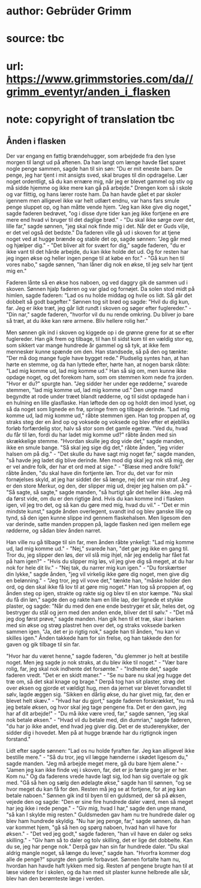 # author: Gebrüder Grimm
# source: tbc
# url: https://www.grimmstories.com/da//grimm_eventyr/anden_i_flasken
# note: copyright of translation tbc

## Ånden i flasken 

Der var engang en fattig brændehugger, som arbejdede fra den lyse morgen
til langt ud på aftenen. Da han langt om længe havde fået sparet nogle
penge sammen, sagde han til sin søn: "Du er mit eneste barn. De penge,
jeg har tjent i mit ansigts sved, skal bruges til din opdragelse. Lær
noget ordentligt, så du kan ernære mig, når jeg er blevet gammel og stiv
og må sidde hjemme og ikke mere kan gå på arbejde." Drengen kom så i
skole og var flittig, og hans lærer roste ham. Da han havde gået et par
skoler igennem men alligevel ikke var helt udlært endnu, var hans fars
smule penge sluppet op, og han måtte vende hjem. "Jeg kan ikke give dig
noget," sagde faderen bedrøvet, "og i disse dyre tider kan jeg ikke
fortjene en øre mere end hvad vi bruger til det daglige brød." - "Du
skal ikke sørge over det, lille far," sagde sønnen, "jeg skal nok
finde mig i det. Når det er Guds vilje, er det vel også det bedste." Da
faderen ville gå ud i skoven for at tjene noget ved at hugge brænde og
stable det op, sagde sønnen: "Jeg går med og hjælper dig." - "Det
bliver alt for svært for dig," sagde faderen, "du er ikke vant til det
hårde arbejde, du kan ikke holde det ud. Og for resten har jeg ingen
økse og heller ingen penge til at købe en for." - "Gå kun hen til
vores nabo," sagde sønnen, "han låner dig nok en økse, til jeg selv
har tjent mig en."

Faderen lånte så en økse hos naboen, og ved daggry gik de sammen ud i
skoven. Sønnen hjalp faderen og var glad og fornøjet. Da solen stod midt
på himlen, sagde faderen: "Lad os nu holde middag og hvile os lidt. Så
går det dobbelt så godt bagefter." Sønnen tog sit brød og sagde: "Hvil
du dig kun, far. Jeg er ikke træt, jeg går lidt rundt i skoven og søger
efter fuglereder." - "Din nar," sagde faderen, "hvorfor vil du nu
rende omkring. Du bliver jo bare så træt, at du ikke kan røre armene.
Bliv hellere rolig her."

Men sønnen gik ind i skoven og kiggede op i de grønne grene for at se
efter fuglereder. Han gik frem og tilbage, til han til sidst kom til en
vældig stor eg, som sikkert var mange hundrede år gammel og så tyk, at
ikke fem mennesker kunne spænde om den. Han standsede, så på den og
tænkte: "Der må dog mange fugle have bygget rede." Pludselig syntes
han, at han hørte en stemme, og da han lyttede efter, hørte han, at
nogen barsk råbte: "Lad mig komme ud, lad mig komme ud." Han så sig
om, men kunne ikke opdage noget, og det forekom ham, som om stemmen kom
nede fra jorden. "Hvor er du?" spurgte han. "Jeg sidder her under ege
rødderne," svarede stemmen, "lad mig komme ud, lad mig komme ud." Den
unge mand begyndte at rode under træet blandt rødderne, og til sidst
opdagede han i en hulning en lille glasflaske. Han løftede den op og
holdt den imod lyset, og så da noget som lignede en frø, springe frem og
tilbage derinde. "Lad mig komme ud, lad mig komme ud," råbte stemmen
igen. Han tog proppen af, og straks steg der en ånd op og voksede og
voksede og blev efter et øjebliks forløb forfærdelig stor, halv så stor
som det gamle egetræ. "Ved du, hvad du får til løn, fordi du har ladet
mig komme ud?" råbte ånden med sin skrækkelige stemme. "Hvordan skulle
jeg dog vide det," sagde manden, ikke en smule bange. "Så skal jeg
sige dig det," råbte ånden, "jeg vrider halsen om på dig." - "Det
skulle du have sagt mig noget før," sagde manden, "så havde jeg ladet
dig blive derinde. Men mod dig skal jeg nok stå mig, der er vel andre
folk, der har et ord med at sige." - "Blæse med andre folk!" råbte
ånden, "du skal have din fortjente løn. Tror du, det var for min
fornøjelses skyld, at jeg har siddet der så længe, nej det var min
straf. Jeg er den store Merkur, og den, der slipper mig ud, drejer jeg
halsen om på." - "Så sagte, så sagte," sagde manden, "så hurtigt går
det heller ikke. Jeg må da først vide, om du er den rigtige ånd. Hvis du
kan komme ind i flasken igen, vil jeg tro det, og så kan du gøre med
mig, hvad du vil." - "Det er min mindste kunst," sagde ånden
overlegent, svandt ind og blev ganske lille og tynd, så den igen kunne
slippe ind gennem flaskehalsen. Men ligesom den var derinde, satte
manden proppen på, lagde flasken ned igen mellem ege rødderne, og sådan
blev ånden narret.

Han ville nu gå tilbage til sin far, men ånden råbte ynkeligt: "Lad mig
komme ud, lad mig komme ud." - "Nej," svarede han, "det gør jeg ikke
en gang til. Tror du, jeg slipper den løs, der vil slå mig ihjel, når
jeg endelig har fået fat på ham igen?" - "Hvis du slipper mig løs, vil
jeg give dig så meget, at du har nok for hele dit liv." - "Nej tak, du
narrer mig kun igen." - "Du forskærtser din lykke," sagde ånden,
"jeg vil virkelig ikke gøre dig noget, men give dig en belønning." -
"Jeg tror, jeg vil vove det," tænkte han, "måske holder den ord, og
den skal ikke få lov til at gøre mig noget." Han tog så proppen af, og
ånden steg op igen, strakte og rakte sig og blev til en stor kæmpe. "Nu
skal du få din løn," sagde den og rakte ham en lille lap, der lignede
et stykke plaster, og sagde: "Når du med den ene ende bestryger et sår,
heles det, og bestryger du stål og jern med den anden ende, bliver det
til sølv." - "Det må jeg dog først prøve," sagde manden. Han gik hen
til et træ, skar i barken med sin økse og strøg plastret hen over det,
og straks voksede barken sammen igen. "Ja, det er jo rigtig nok,"
sagde han til ånden, "nu kan vi skilles igen." Ånden takkede ham for
sin frelse, og han takkede den for gaven og gik tilbage til sin far.

"Hvor har du været henne," sagde faderen, "du glemmer jo helt at
bestille noget. Men jeg sagde jo nok straks, at du blev ikke til
noget." - "Vær bare rolig, far, jeg skal nok indhente det
forsømte." - "Indhente det," sagde faderen vredt. "Det er en skidt
maner." - "Se nu bare nu skal jeg hugge det træ om, så det skal knage
og brage." Derpå tog han sit plaster, strøg det over øksen og gjorde et
vældigt hug, men da jernet var blevet forvandlet til sølv, lagde æggen
sig. "Sikken en dårlig økse, du har givet mig, far, den er blevet helt
skæv." - "Hvad har du gjort," sagde faderen forskrækket, "nu må jeg
betale øksen, og hvor skal jeg tage pengene fra. Det er den gavn, jeg
har af dit arbejde!" - "Du må ikke være vred, far," sagde sønnen,
"jeg skal nok betale øksen." - "Hvad vil du betale med, din
dumrian," sagde faderen, "du har jo ikke andet, end hvad jeg giver
dig. Det er de studerenykker, der sidder dig i hovedet. Men på at hugge
brænde har du rigtignok ingen forstand."

Lidt efter sagde sønnen: "Lad os nu holde fyraften far. Jeg kan
alligevel ikke bestille mere." - "Så du tror, jeg vil lægge hænderne i
skødet ligesom du," sagde manden. "Jeg må arbejde meget mere, gå du
bare hjem alene." - "Jamen jeg kan ikke finde vej i skoven, far, det
er jo første gang jer er her. Kom nu." Og da faderens vrede havde lagt
sig, lod han sig overtale og gik med. "Gå så hen og sælg den ødelagte
økse," sagde han til sønnen, "og se hvor meget du kan få for den.
Resten må jeg se at fortjene, for at jeg kan betale naboen." Sønnen gik
ind til byen til en guldsmed, der så på øksen, vejede den og sagde:
"Den er sine fire hundrede daler værd, men så meget har jeg ikke i rede
penge." - "Giv mig, hvad I har," sagde den unge mand, "så kan I
skylde mig resten." Guldsmeden gav ham nu tre hundrede daler og blev
ham hundrede skyldig. "Nu har jeg penge, far," sagde sønnen, da han
var kommet hjem, "gå så hen og spørg naboen, hvad han vil have for
øksen." - "Det ved jeg godt," sagde faderen, "han vil have en daler
og seks skilling." - "Giv ham så to daler og tolv skilling, det er
lige det dobbelte. Kan du se, jeg har penge nok." Derpå gav han sin far
hundrede daler. "Du skal aldrig mangle noget, så længe du lever,"
sagde han. "Hvorfra kommer dog alle de penge?" spurgte den gamle
forbavset. Sønnen fortalte ham nu, hvordan han havde haft lykken med
sig. Resten af pengene brugte han til at læse videre for i skolen, og da
han med sit plaster kunne helbrede alle sår, blev han den berømteste
læge i verden.

